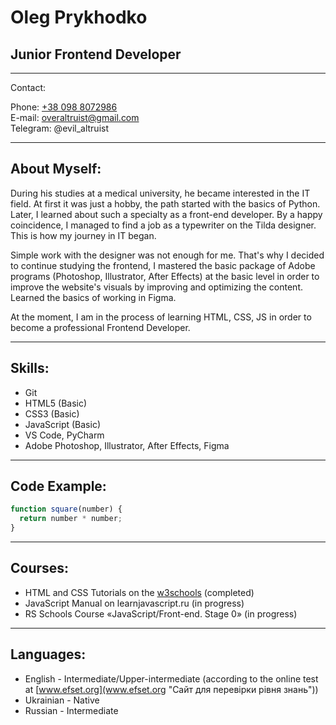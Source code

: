 # Oleg Prykhodko
## Junior Frontend Developer
***
Contact:

Phone: [+38 098 8072986](tel:+380988072986 "Особистий номер")    
E-mail: overaltruist@gmail.com  
Telegram: @evil_altruist
***
## About Myself:
During his studies at a medical university, he became interested in the IT field. At first it was just a hobby, the path started with the basics of Python. Later, I learned about such a specialty as a front-end developer. By a happy coincidence, I managed to find a job as a typewriter on the Tilda designer. This is how my journey in IT began.

Simple work with the designer was not enough for me. That's why I decided to continue studying the frontend, I mastered the basic package of Adobe programs (Photoshop, Illustrator, After Effects) at the basic level in order to improve the website's visuals by improving and optimizing the content. Learned the basics of working in Figma.

At the moment, I am in the process of learning HTML, CSS, JS in order to become a professional Frontend Developer.
***
## Skills:
* Git
* HTML5 (Basic)
* CSS3 (Basic)
* JavaScript (Basic)
* VS Code, PyCharm
* Adobe Photoshop, Illustrator, After Effects, Figma

***
## Code Example:
```javascript
function square(number) {
  return number * number;
}
```
***
## Courses:
* HTML and CSS Tutorials on the [w3schools](https://www.w3schools.com/ "W3School") (completed)
* JavaScript Manual on learnjavascript.ru (in progress)
* RS Schools Course «JavaScript/Front-end. Stage 0» (in progress)
***
## Languages:
* English - Intermediate/Upper-intermediate (according to the online test at [www.efset.org](www.efset.org "Сайт для перевірки рівня знань"))
* Ukrainian - Native
* Russian - Intermediate
